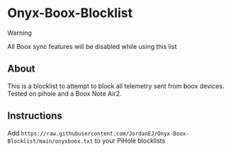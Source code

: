 # Onyx-Boox-Blocklist
> [!WARNING]
> All Boox sync features will be disabled while using this list

## About
This is a blocklist to attempt to block all telemetry sent from boox devices. Tested on pihole and a Boox Note Air2.

## Instructions
Add `https://raw.githubusercontent.com/JordanEJ/Onyx-Boox-Blocklist/main/onyxboox.txt` to your PiHole blocklists
